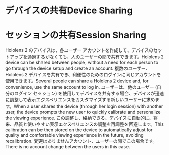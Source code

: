 # <a name="device-sharing"></a><span data-ttu-id="ec965-101">デバイスの共有</span><span class="sxs-lookup"><span data-stu-id="ec965-101">Device Sharing</span></span>


# <a name="session-sharing"></a><span data-ttu-id="ec965-102">セッションの共有</span><span class="sxs-lookup"><span data-stu-id="ec965-102">Session Sharing</span></span>

<span data-ttu-id="ec965-103">Hololens 2 のデバイスは、各ユーザー アカウントを作成して、デバイスのセットアップを通過するがなくても、人のユーザーの間で共有できます。</span><span class="sxs-lookup"><span data-stu-id="ec965-103">Hololens 2 device can be shared between people, without a need for each person to go through the device setup and create an account.</span></span> <span data-ttu-id="ec965-104">複数のユーザー、Hololens 2 デバイスを共有でき、利便性のためのログインに同じアカウントを使用できます。</span><span class="sxs-lookup"><span data-stu-id="ec965-104">Several people can share a Hololens 2 device and, for convenience, use the same account to log in.</span></span> <span data-ttu-id="ec965-105">ユーザーは、他のユーザー (自分のログイン セッション) を使用してデバイスを共有する場合、デバイスが迅速に調整して表示エクスペリエンスをカスタマイズする新しいユーザーに求めます。</span><span class="sxs-lookup"><span data-stu-id="ec965-105">When a user shares the device (through her login session) with another user, the device prompts the new user to quickly calibrate and personalize the viewing experience.</span></span> <span data-ttu-id="ec965-106">この調整し、格納できる、デバイスに自動的に、将来、品質と使いやすい表示エクスペリエンスの調整を再調整を回避します。</span><span class="sxs-lookup"><span data-stu-id="ec965-106">This calibration can be then stored on the device to automatically adjust for quality and comfortable viewing experience in the future, avoiding recalibration.</span></span> <span data-ttu-id="ec965-107">変更はありませんアカウント、ユーザーの間でこの場合です。</span><span class="sxs-lookup"><span data-stu-id="ec965-107">There is no account change between the users in this case.</span></span> 
